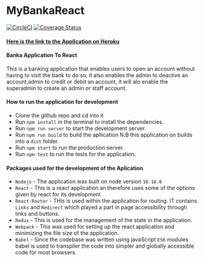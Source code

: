 # MyBankaReact
[![CircleCI](https://circleci.com/gh/codexempire/MyBankaReact/tree/develop.svg?style=svg)](https://circleci.com/gh/codexempire/MyBankaReact/tree/develop)
[![Coverage Status](https://coveralls.io/repos/github/codexempire/MyBankaReact/badge.svg?branch=develop)](https://coveralls.io/github/codexempire/MyBankaReact?branch=develop)

#### [Here is the link to the Application on Heroku]( https://pro-banka-react-app.herokuapp.com)

#### Banka Application To React
  This is a banking application that enables users to open an account without having to visit the  bank to do so, it also enables the admin to deactive an account,admin to credit or debit an account, it will alo enable the superadmin to create an admin or staff account.

#### How to run the application for development
- Clone the github repo and cd into it
- Run `npm install` in the terminal to install the dependencies.
- Run `npm run server` to start the development server.
- Run `npm run build` to build the apllication N.B this application on builds into a `dist` folder.
- Run `npm start` to run the production server.
- Run `npm test` to run the tests for the application.
  
#### Packages used for the development of the Aplication
- `Nodejs` - The application was built on node version `10.16.0`
- `React` - This is a react application an therefore uses some of the options given by react for its development
- `React-Router` - THis is used within the application for routing. IT contains `Links` and `Redirect` which played a part in page accessibility through links and buttons.
- `Redux` - This is used for the management of the state in the application.
- `Webpack` - This was used for setting up the react application and minimizing the file size of the application.
- `Babel` - Since the codebase was written using javaScript `ES6` modules babel is used to transpiler the code into simpler and globally accessible code for most browsers.
  